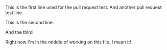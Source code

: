This is the first line used for the pull request test. And another pull request test line.

This is the second line.


And the third

Right now I'm in the middle of working on this file. I mean it!